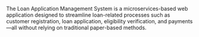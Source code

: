 The Loan Application Management System is a microservices-based web application designed to streamline loan-related processes such as customer registration, loan application, eligibility verification, and payments—all without relying on traditional paper-based methods.
